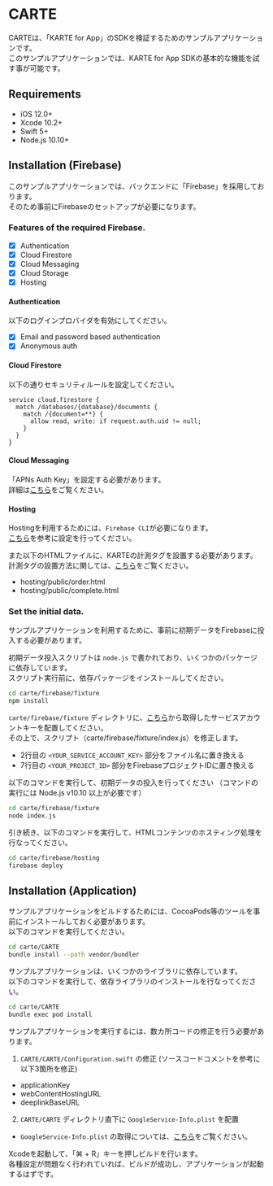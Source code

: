# CARTE
CARTEは、「KARTE for App」のSDKを検証するためのサンプルアプリケーションです。<br>
このサンプルアプリケーションでは、KARTE for App SDKの基本的な機能を試す事が可能です。

## Requirements
* iOS 12.0+
* Xcode 10.2+
* Swift 5+
* Node.js 10.10+

## Installation (Firebase)
このサンプルアプリケーションでは、バックエンドに「Firebase」を採用しております。<br>
そのため事前にFirebaseのセットアップが必要になります。

### Features of the required Firebase.
- [x] Authentication
- [x] Cloud Firestore
- [x] Cloud Messaging
- [x] Cloud Storage
- [x] Hosting

#### Authentication
以下のログインプロバイダを有効にしてください。
- [x] Email and password based authentication
- [x] Anonymous auth

#### Cloud Firestore
以下の通りセキュリティルールを設定してください。
```
service cloud.firestore {
  match /databases/{database}/documents {
    match /{document=**} {
      allow read, write: if request.auth.uid != null;
    }
  }
}
```

#### Cloud Messaging
「APNs Auth Key」を設定する必要があります。<br>
詳細は[こちら](https://firebase.google.com/docs/cloud-messaging/ios/certs)をご覧ください。

#### Hosting
Hostingを利用するためには、`Firebase CLI`が必要になります。<br>
[こちら](https://firebase.google.com/docs/hosting/quickstart)を参考に設定を行ってください。

また以下のHTMLファイルに、KARTEの計測タグを設置する必要があります。<br>
計測タグの設置方法に関しては、[こちら](https://developers.karte.io/docs/setup-web)をご覧ください。
- hosting/public/order.html
- hosting/public/complete.html

### Set the initial data.
サンプルアプリケーションを利用するために、事前に初期データをFirebaseに投入する必要があります。

初期データ投入スクリプトは `node.js` で書かれており、いくつかのパッケージに依存しています。<br>
スクリプト実行前に、依存パッケージをインストールしてください。
```bash
cd carte/firebase/fixture
npm install
```

`carte/firebase/fixture` ディレクトリに、[こちら](https://console.firebase.google.com/project/_/settings/serviceaccounts/adminsdk)から取得したサービスアカウントキーを配置してください。<br>
その上で、スクリプト（carte/firebase/fixture/index.js）を修正します。
- 2行目の `<YOUR_SERVICE_ACCOUNT_KEY>` 部分をファイル名に置き換える
- 7行目の `<YOUR_PROJECT_ID>` 部分をFirebaseプロジェクトIDに置き換える

以下のコマンドを実行して、初期データの投入を行ってください （コマンドの実行には Node.js v10.10 以上が必要です）
```bash
cd carte/firebase/fixture
node index.js
```

引き続き、以下のコマンドを実行して、HTMLコンテンツのホスティング処理を行なってください。
```bash
cd carte/firebase/hosting
firebase deploy
```

## Installation (Application)
サンプルアプリケーションをビルドするためには、CocoaPods等のツールを事前にインストールしておく必要があります。<br>
以下のコマンドを実行してください。
```bash
cd carte/CARTE
bundle install --path vendor/bundler
```

サンプルアプリケーションは、いくつかのライブラリに依存しています。<br>
以下のコマンドを実行して、依存ライブラリのインストールを行なってください。
```bash
cd carte/CARTE
bundle exec pod install
```

サンプルアプリケーションを実行するには、数カ所コードの修正を行う必要があります。
1. `CARTE/CARTE/Configuration.swift` の修正 (ソースコードコメントを参考に以下3箇所を修正)
  - applicationKey
  - webContentHostingURL
  - deeplinkBaseURL
2. `CARTE/CARTE` ディレクトリ直下に `GoogleService-Info.plist` を配置
  - `GoogleService-Info.plist` の取得については、[こちら](https://firebase.google.com/docs/ios/setup)をご覧ください。

Xcodeを起動して、「⌘ + R」キーを押しビルドを行います。<br>
各種設定が問題なく行われていれば、ビルドが成功し、アプリケーションが起動するはずです。
